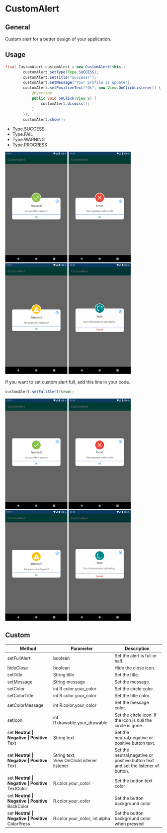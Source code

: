 # CustomAlert

## General

Custom alert for a better design of your application.

## Usage

```java
final CustomAlert customAlert = new CustomAlert(this);
        customAlert.setType(Type.SUCCESS);
        customAlert.setTitle("Success!");
        customAlert.setMessage("Your profile is update");
        customAlert.setPositiveText("Ok", new View.OnClickListener() {
            @Override
            public void onClick(View v) {
                customAlert.dismiss();
            }
        });
        customAlert.show();
```
  - Type.SUCCESS
  - Type.FAIL
  - Type.WARNING
  - Type.PROGRESS

<p>
<img src="https://github.com/MH-projects/CustomAlert/blob/master/pictures/type_success.png" width="200" height="355">
<img src="https://github.com/MH-projects/CustomAlert/blob/master/pictures/type_fail.png" width="200" height="355">
<img src="https://github.com/MH-projects/CustomAlert/blob/master/pictures/type_warning.png" width="200" height="355">
<img src="https://github.com/MH-projects/CustomAlert/blob/master/pictures/type_prg.gif" width="200" height="355">
</p>

If you want to set custom alert full, add this line in your code.
```java
customAlert.setFullAlert(true);
```
<p>
<img src="https://github.com/MH-projects/CustomAlert/blob/master/pictures/type_success_full.png" width="200" height="355">
<img src="https://github.com/MH-projects/CustomAlert/blob/master/pictures/type_fail_full.png" width="200" height="355">
<img src="https://github.com/MH-projects/CustomAlert/blob/master/pictures/type_warning_full.png" width="200" height="355">
<img src="https://github.com/MH-projects/CustomAlert/blob/master/pictures/type_prg_full.gif" width="200" height="355">
</p>

## Custom

| Method | Parameter  | Description  |
| ------- | --- | --- |
| setFullAlert | boolean | Set the alert is full or half. |
| hideClose | boolean | Hide the close icon. |
| setTitle | String title | Set the title. |
| setMessage | String message | Set the message.  |
| setColor | int R.color.your_color | Set the circle color. |
| setColorTitle | int R.color.your_color | Set the title color. |
| setColorMessage | int R.color.your_color | Set the message color. |
| setIcon | int R.drawable.your_drawable | Set the circle icon. If the icon is *null* the circle is gone. |
| set **Neutral \| Negative \| Positive** Text | String text | Set the neutral,negative or positive button text. |
| set **Neutral \| Negative \| Positive** Text | String text, View.OnClickListener listener| Set the neutral,negative or positive button text and set the listener of button. |
| set **Neutral \| Negative \| Positive** TextColor | R.color.your_color | Set the button text color |
| set **Neutral \| Negative \| Positive** BackColor | R.color.your_color | Set the button background color|
| set **Neutral \| Negative \| Positive** ColorPress | R.color.your_color, int alpha | Set the button background color when pressed |